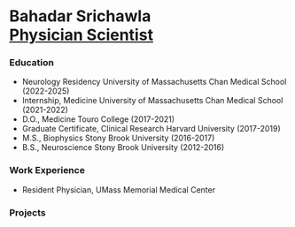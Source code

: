 <h1>Bahadar Srichawla <br/><a href="https://scholar.google.com/citations?user=OYueD80AAAAJ">Physician Scientist</a>

### Education
* Neurology Residency University of Massachusetts Chan Medical School (2022-2025)
* Internship, Medicine University of Massachusetts Chan Medical School (2021-2022)
* D.O., Medicine Touro College (2017-2021)
* Graduate Certificate, Clinical Research  Harvard University (2017-2019)
* M.S., Biophysics Stony Brook University (2016-2017)
* B.S., Neuroscience Stony Brook University (2012-2016)

### Work Experience
* Resident Physician, UMass Memorial Medical Center

### Projects
